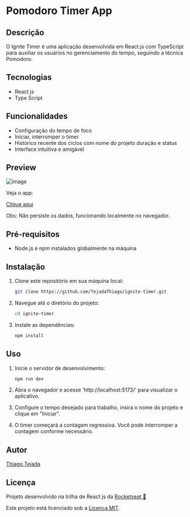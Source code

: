 # Pomodoro Timer App

## Descrição

O Ignite Timer é uma aplicação desenvolvida em React.js com TypeScript para auxiliar os usuários no gerenciamento do tempo, seguindo a técnica Pomodoro.

## Tecnologias
- React js
- Type Script

## Funcionalidades

- Configuração do tempo de foco
- Iniciar, interromper o timer
- Histórico recente dos ciclos com nome do projeto duração e status
- Interface intuitiva e amigável
  

## Preview
![image](https://github.com/TejadaThiago/ignite-timer/assets/124005667/b8e26254-59ae-4861-afae-96f5e72b4cba)

   Veja o app:

   <a href="https://ignitetimer.thiagotejada.dev.br/"> Clique aqui</a>

   Obs: Não persiste os dados, funcionando localmente no navegador.

## Pré-requisitos

- Node.js e npm instalados globalmente na máquina

## Instalação

1. Clone este repositório em sua máquina local:

   ```bash
   git clone https://github.com/TejadaThiago/ignite-timer.git
   ```

2. Navegue até o diretório do projeto:

   ```bash
   cd ignite-timer
   ```

3. Instale as dependências:

   ```bash
   npm install
   ```

## Uso

1. Inicie o servidor de desenvolvimento:

   ```bash
   npm run dev
   ```

2. Abra o navegador e acesse 'http://localhost:5173/' para visualizar o aplicativo.

3. Configure o tempo desejado para trabalho, insira o nome do projeto e clique em "Iniciar".

4. O timer começará a contagem regressiva. Você pode interromper a contagem conforme necessário.

## Autor

[Thiago Tejada](https://github.com/TejadaThiago)

## Licença
Projeto desenvolvido na trilha de React js da [Rocketseat 🚀](https://app.rocketseat.com.br)

Este projeto está licenciado sob a [Licença MIT](https://opensource.org/licenses/MIT).

